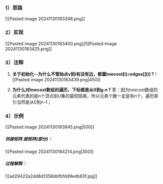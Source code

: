 
### 1）思路
![[Pasted image 20241130183348.png]]

### 2）实现
![[Pasted image 20241130183400.png]]![[Pasted image 20241130183425.png]]

### 3）注释
	
1. **关于初始化--为什么不管始点v到i有没有边，都置lowcost\[i]=edges\[]\[i] ?**
	![[Pasted image 20241130183439.png|450]]
	
2. **为什么对lowcost数组的遍历，下标都是从0到g.n ?**
	答：因为lowcost数组的元素代表的是n个顶点到U集的最短距离，所以元素个数一定是有n个，遍历索引当然是从0到n-1；
	

### 4）示例

![[Pasted image 20241130183945.png|500]]
##### 邻接矩阵 接矩阵(部分)：
![[Pasted image 20241130184214.png|300]]

##### 过程解释：
![[ad29422a2dd8d1358dbfbfdd9edb83f.jpg]]